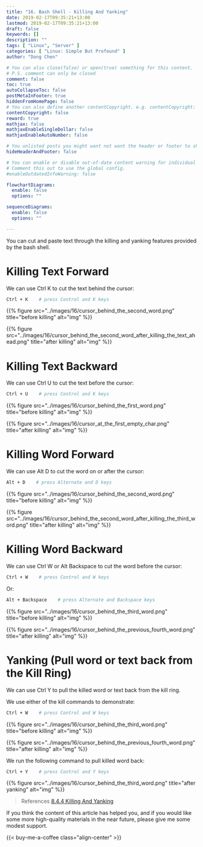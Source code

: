 ```yaml
---
title: "16. Bash Shell - Killing And Yanking"
date: 2019-02-17T09:35:21+13:00
lastmod: 2019-02-17T09:35:21+13:00
draft: false
keywords: []
description: ""
tags: [ "Linux", "Server" ]
categories: [ "Linux: Simple But Profound" ]
author: "Dong Chen"

# You can also close(false) or open(true) something for this content.
# P.S. comment can only be closed
comment: false
toc: true
autoCollapseToc: false
postMetaInFooter: true
hiddenFromHomePage: false
# You can also define another contentCopyright. e.g. contentCopyright: "This is another copyright."
contentCopyright: false
reward: true
mathjax: false
mathjaxEnableSingleDollar: false
mathjaxEnableAutoNumber: false

# You unlisted posts you might want not want the header or footer to show
hideHeaderAndFooter: false

# You can enable or disable out-of-date content warning for individual post.
# Comment this out to use the global config.
#enableOutdatedInfoWarning: false

flowchartDiagrams:
  enable: false
  options: ""

sequenceDiagrams: 
  enable: false
  options: ""

---
```


<!--more-->

You can cut and paste text through the killing and yanking features provided by the bash shell.

# Killing Text Forward

We can use Ctrl K to cut the text behind the cursor:

```bash
Ctrl + K    # press Control and K keys
```

{{% figure src="../images/16/cursor_behind_the_second_word.png" title="before killing" alt="img" %}}

{{% figure src="../images/16/cursor_behind_the_second_word_after_killing_the_text_ahead.png" title="after killing" alt="img" %}}

# Killing Text Backward

We can use Ctrl U to cut the text before the cursor:

```bash
Ctrl + U    # press Control and K keys
```

{{% figure src="../images/16/cursor_behind_the_first_word.png" title="before killing" alt="img" %}}

{{% figure src="../images/16/cursor_at_the_first_empty_char.png" title="after killing" alt="img" %}}

# Killing Word Forward

We can use Alt D to cut the word on or after the cursor:

```bash
Alt + D    # press Alternate and D keys
```

{{% figure src="../images/16/cursor_behind_the_second_word.png" title="before killing" alt="img" %}}

{{% figure src="../images/16/cursor_behind_the_second_word_after_killing_the_third_word.png" title="after killing" alt="img" %}}

# Killing Word Backward

We can use Ctrl W or Alt Backspace to cut the word before the cursor:

```bash
Ctrl + W    # press Control and W keys
```

Or:

```bash
Alt + Backspace    # press Alternate and Backspace keys
```

{{% figure src="../images/16/cursor_behind_the_third_word.png" title="before killing" alt="img" %}}

{{% figure src="../images/16/cursor_behind_the_previous_fourth_word.png" title="after killing" alt="img" %}}

# Yanking (Pull word or text back from the Kill Ring)

We can use Ctrl Y to pull the killed word or text back from the kill ring.

We use either of the kill commands to demonstrate:

```bash
Ctrl + W    # press Control and W keys
```

{{% figure src="../images/16/cursor_behind_the_third_word.png" title="before killing" alt="img" %}}

{{% figure src="../images/16/cursor_behind_the_previous_fourth_word.png" title="after killing" alt="img" %}}

We run the following command to pull killed word back:

```bash
Ctrl + Y    # press Control and Y keys
```

{{% figure src="../images/16/cursor_behind_the_third_word.png" title="after yanking" alt="img" %}}

> References
> [8.4.4 Killing And Yanking](https://www.gnu.org/software/bash/manual/html_node/Commands-For-Killing.html#Commands-For-Killing)

If you think the content of this article has helped you, and if you would like some more high-quality materials in the near future, please give me some modest support.

<!-- Buy Me a Coffee Button -->
{{< buy-me-a-coffee class="align-center" >}}
